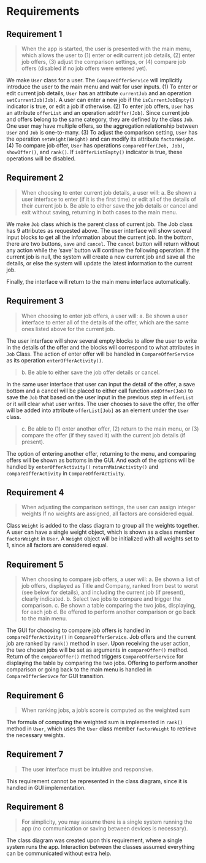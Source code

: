 # Requirements

## Requirement 1

> When the app is started, the user is presented with the main menu, which allows the user to (1) enter or edit current job details, (2) enter job offers, (3) adjust the comparison settings, or (4) compare job offers (disabled if no job offers were entered yet).

We make `User` class for a user. The `CompareOfferService` will implicitly introduce the user to the main menu and wait for user inputs. (1) To enter or edit current job details, `User` has an attribute `currentJob` and an operation `setCurrentJob(Job)`. A user can enter a new job if the `isCurrentJobEmpty()` indicator is true, or edit a job if otherwise. (2) To enter job offers, `User` has an attribute `offerList` and an operation `addOffer(Job)`. Since current job and offers belong to the same category, they are defined by the class `Job`. One user may have multiple offers, so the aggregation relationship between `User` and `Job` is one-to-many. (3) To adjust the comparison setting, `User` has the operation `setWeight(Weight)` and can modify its attribute `factorWeight`. (4) To compare job offer, `User` has operations `compareOffer(Job, Job)`, `showOffer()`, and `rank()`. If `isOfferListEmpty()` indicator is true, these operations will be disabled.

## Requirement 2

> When choosing to enter current job details, a user will: a. Be shown a user interface to enter (if it is the first time) or edit all of the details of their current job
> b. Be able to either save the job details or cancel and exit without saving, returning in both cases to the main menu.

We make `Job` class which is the parent class of current job. The Job class has 9 attributes as requested above. The user interface will show several input blocks to get all the information about the current job. In the bottom, there are two buttons, `save` and `cancel`. The `cancel` button will return without any action while the ‘save’ button will continue the following operation. If the current job is null, the system will create a new current job and save all the details, or else the system will update the latest information to the current job.

Finally, the interface will return to the main menu interface automatically.

## Requirement 3

> When choosing to enter job offers, a user will: a. Be shown a user interface to enter all of the details of the offer, which are the same ones listed above for the current job.

The user interface will show several empty blocks to allow the user to write in the details of the offer and the blocks will correspond to what attributes in `Job` Class. The action of enter offer will be handled in `CompareOfferService` as its operation `enterOfferActivity()`.

> b. Be able to either save the job offer details or cancel.

In the same user interface that user can input the detail of the offer, a save bottom and a cancel will be placed to either call function `addOffer(Job)` to save the `Job` that based on the user input in the previous step in `offerList` or it will clear what user writes.  The user chooses to save the offer, the offer will be added into attribute `offerList[Job]` as an element under the `User` class.

> c. Be able to (1) enter another offer, (2) return to the main menu, or (3) compare the offer (if they saved it) with the current job details (if present).

The option of entering another offer, returning to the menu, and comparing offers will be shown as bottoms in the GUI. And each of the options will be handled by `enterOfferActivity()` `returnMainActivity()` and `compareOfferActivity` in `CompareOfferActivity`.

## Requirement 4

> When adjusting the comparison settings, the user can assign integer weights
> If no weights are assigned, all factors are considered equal.

Class `Weight` is added to the class diagram to group all the weights together. A user can have a single weight object, which is shown as a class member `factorWeight` in `User`. A `Weight` object will be initialized with all weights set to 1, since all factors are considered equal.

## Requirement 5

> When choosing to compare job offers, a user will: a. Be shown a list of job offers, displayed as Title and Company, ranked from best to worst (see below for details), and including the current job (if present), clearly indicated.
> b. Select two jobs to compare and trigger the comparison.
> c. Be shown a table comparing the two jobs, displaying, for each job
> d. Be offered to perform another comparison or go back to the main menu.

The GUI for choosing to compare job offers is handled in `compareOfferActivity()` in `CompareOfferService`. Job offers and the current job are ranked by `rank()` method in `User`. Upon receiving the user action, the two chosen jobs will be set as arguments in `compareOffer()` method. Return of the `compareOffer()` method triggers `CompareOfferService` for displaying the table by comparing the two jobs. Offering to perform another comparison or going back to the main menu is handled in `CompareOfferSerivce` for GUI transition.

## Requirement 6

> When ranking jobs, a job’s score is computed as the weighted sum

The formula of computing the weighted sum is implemented in `rank()` method in `User`, which uses the `User` class member `factorWeight` to retrieve the necessary weights.

## Requirement 7

> The user interface must be intuitive and responsive.

This requirement cannot be represented in the class diagram, since it is handled in GUI implementation.

## Requirement 8

> For simplicity, you may assume there is a single system running the app (no communication or saving between devices is necessary).

The class diagram was created upon this requirement, where a single system runs the app. Interaction between the classes assumed everything can be communicated without extra help.